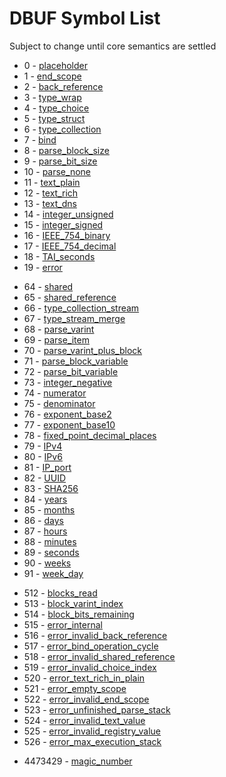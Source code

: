 # DBUF Symbol List

Subject to change until core semantics are settled

- 0 - [placeholder](./specs/placeholder.md)
- 1 - [end_scope](./specs/end_scope.md)
- 2 - [back_reference](./specs/back_reference.md)
- 3 - [type_wrap](./specs/type_wrap.md)
- 4 - [type_choice](./specs/type_choice.md)
- 5 - [type_struct](./specs/type_struct.md)
- 6 - [type_collection](./specs/type_collection.md)
- 7 - [bind](./specs/bind.md)
- 8 - [parse_block_size](./specs/parse_block_size.md)
- 9 - [parse_bit_size](./specs/parse_bit_size.md)
- 10 - [parse_none](./specs/parse_none.md)
- 11 - [text_plain](./specs/text_plain.md)
- 12 - [text_rich](./specs/text_rich.md)
- 13 - [text_dns](./specs/text_dns.md)
- 14 - [integer_unsigned](./specs/integer_unsigned.md)
- 15 - [integer_signed](./specs/integer_signed.md)
- 16 - [IEEE_754_binary](./specs/IEEE_754_binary.md)
- 17 - [IEEE_754_decimal](./specs/IEEE_754_decimal.md)
- 18 - [TAI_seconds](./specs/TAI_seconds.md)
- 19 - [error](./specs/error.md)

* 64 - [shared](./specs/shared.md)
* 65 - [shared_reference](./specs/shared_reference.md)
* 66 - [type_collection_stream](./specs/type_collection_stream.md)
* 67 - [type_stream_merge](./specs/type_stream_merge.md)
* 68 - [parse_varint](./specs/parse_varint.md)
* 69 - [parse_item](./specs/parse_item.md)
* 70 - [parse_varint_plus_block](./specs/parse_varint_plus_block.md)
* 71 - [parse_block_variable](./specs/parse_block_variable.md)
* 72 - [parse_bit_variable](./specs/parse_bit_variable.md)
* 73 - [integer_negative](./specs/integer_negative.md)
* 74 - [numerator](./specs/numerator.md)
* 75 - [denominator](./specs/denominator.md)
* 76 - [exponent_base2](./specs/exponent_base2.md)
* 77 - [exponent_base10](./specs/exponent_base10.md)
* 78 - [fixed_point_decimal_places](./specs/fixed_point_decimal_places.md)
* 79 - [IPv4](./specs/IPv4.md)
* 80 - [IPv6](./specs/IPv6.md)
* 81 - [IP_port](./specs/IP_port.md)
* 82 - [UUID](./specs/UUID.md)
* 83 - [SHA256](./specs/SHA256.md)
* 84 - [years](./specs/years.md)
* 85 - [months](./specs/months.md)
* 86 - [days](./specs/days.md)
* 87 - [hours](./specs/hours.md)
* 88 - [minutes](./specs/minutes.md)
* 89 - [seconds](./specs/seconds.md)
* 90 - [weeks](./specs/weeks.md)
* 91 - [week_day](./specs/week_day.md)

+ 512 - [blocks_read](./specs/blocks_read.md)
+ 513 - [block_varint_index](./specs/block_varint_index.md)
+ 514 - [block_bits_remaining](./specs/block_bits_remaining.md)
+ 515 - [error_internal](./specs/error_internal.md)
+ 516 - [error_invalid_back_reference](./specs/error_invalid_back_reference.md)
+ 517 - [error_bind_operation_cycle](./specs/error_bind_operation_cycle.md)
+ 518 - [error_invalid_shared_reference](./specs/error_invalid_shared_reference.md)
+ 519 - [error_invalid_choice_index](./specs/error_invalid_choice_index.md)
+ 520 - [error_text_rich_in_plain](./specs/error_text_rich_in_plain.md)
+ 521 - [error_empty_scope](./specs/error_empty_scope.md)
+ 522 - [error_invalid_end_scope](./specs/error_invalid_end_scope.md)
+ 523 - [error_unfinished_parse_stack](./specs/error_unfinished_parse_stack.md)
+ 524 - [error_invalid_text_value](./specs/error_invalid_text_value.md)
+ 525 - [error_invalid_registry_value](./specs/error_invalid_registry_value.md)
+ 526 - [error_max_execution_stack](./specs/error_max_execution_stack.md)

- 4473429 - [magic_number](./specs/magic_number.md)